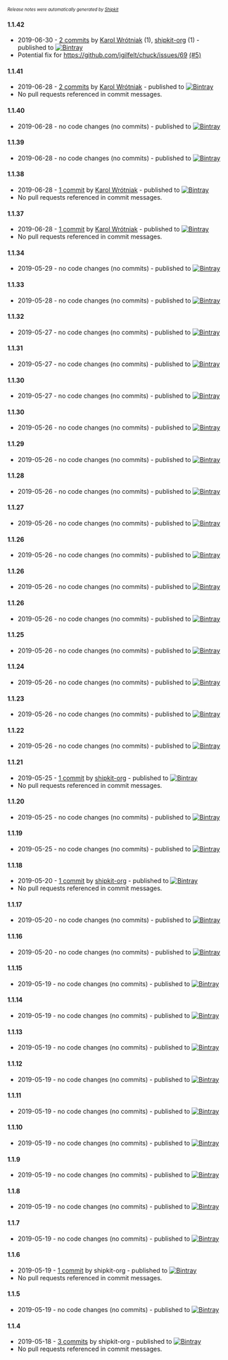 <sup><sup>*Release notes were automatically generated by [Shipkit](http://shipkit.org/)*</sup></sup>

#### 1.1.42
 - 2019-06-30 - [2 commits](https://github.com/DroidsOnRoids/chuck/compare/v1.1.41...v1.1.42) by [Karol Wrótniak](https://github.com/koral--) (1), [shipkit-org](https://github.com/shipkit-org) (1) - published to [![Bintray](https://img.shields.io/badge/Bintray-1.1.42-green.svg)](https://bintray.com/droidsonroids/maven/chuck/1.1.42)
 - Potential fix for https://github.com/jgilfelt/chuck/issues/69 [(#5)](https://github.com/DroidsOnRoids/chuck/pull/5)

#### 1.1.41
 - 2019-06-28 - [2 commits](https://github.com/DroidsOnRoids/chuck/compare/v1.1.40...v1.1.41) by [Karol Wrótniak](https://github.com/koral--) - published to [![Bintray](https://img.shields.io/badge/Bintray-1.1.41-green.svg)](https://bintray.com/droidsonroids/maven/chuck/1.1.41)
 - No pull requests referenced in commit messages.

#### 1.1.40
 - 2019-06-28 - no code changes (no commits) - published to [![Bintray](https://img.shields.io/badge/Bintray-1.1.40-green.svg)](https://bintray.com/droidsonroids/maven/chuck/1.1.40)

#### 1.1.39
 - 2019-06-28 - no code changes (no commits) - published to [![Bintray](https://img.shields.io/badge/Bintray-1.1.39-green.svg)](https://bintray.com/droidsonroids/maven/chuck/1.1.39)

#### 1.1.38
 - 2019-06-28 - [1 commit](https://github.com/DroidsOnRoids/chuck/compare/v1.1.37...v1.1.38) by [Karol Wrótniak](https://github.com/koral--) - published to [![Bintray](https://img.shields.io/badge/Bintray-1.1.38-green.svg)](https://bintray.com/droidsonroids/maven/chuck/1.1.38)
 - No pull requests referenced in commit messages.

#### 1.1.37
 - 2019-06-28 - [1 commit](https://github.com/DroidsOnRoids/chuck/compare/v1.1.36...v1.1.37) by [Karol Wrótniak](https://github.com/koral--) - published to [![Bintray](https://img.shields.io/badge/Bintray-1.1.37-green.svg)](https://bintray.com/koral/maven/chuck/1.1.37)
 - No pull requests referenced in commit messages.

#### 1.1.34
 - 2019-05-29 - no code changes (no commits) - published to [![Bintray](https://img.shields.io/badge/Bintray-1.1.34-green.svg)](https://bintray.com/droidsonroids/maven/chuck/1.1.34)

#### 1.1.33
 - 2019-05-28 - no code changes (no commits) - published to [![Bintray](https://img.shields.io/badge/Bintray-1.1.33-green.svg)](https://bintray.com/droidsonroids/maven/chuck/1.1.33)

#### 1.1.32
 - 2019-05-27 - no code changes (no commits) - published to [![Bintray](https://img.shields.io/badge/Bintray-1.1.32-green.svg)](https://bintray.com/droidsonroids/maven/chuck/1.1.32)

#### 1.1.31
 - 2019-05-27 - no code changes (no commits) - published to [![Bintray](https://img.shields.io/badge/Bintray-1.1.31-green.svg)](https://bintray.com/droidsonroids/maven/chuck/1.1.31)

#### 1.1.30
 - 2019-05-27 - no code changes (no commits) - published to [![Bintray](https://img.shields.io/badge/Bintray-1.1.30-green.svg)](https://bintray.com/droidsonroids/maven/chuck/1.1.30)

#### 1.1.30
 - 2019-05-26 - no code changes (no commits) - published to [![Bintray](https://img.shields.io/badge/Bintray-1.1.30-green.svg)](https://bintray.com/droidsonroids/maven/chuck/1.1.30)

#### 1.1.29
 - 2019-05-26 - no code changes (no commits) - published to [![Bintray](https://img.shields.io/badge/Bintray-1.1.29-green.svg)](https://bintray.com/droidsonroids/maven/chuck/1.1.29)

#### 1.1.28
 - 2019-05-26 - no code changes (no commits) - published to [![Bintray](https://img.shields.io/badge/Bintray-1.1.28-green.svg)](https://bintray.com/droidsonroids/maven/chuck/1.1.28)

#### 1.1.27
 - 2019-05-26 - no code changes (no commits) - published to [![Bintray](https://img.shields.io/badge/Bintray-1.1.27-green.svg)](https://bintray.com/droidsonroids/maven/chuck/1.1.27)

#### 1.1.26
 - 2019-05-26 - no code changes (no commits) - published to [![Bintray](https://img.shields.io/badge/Bintray-1.1.26-green.svg)](https://bintray.com/droidsonroids/maven/chuck/1.1.26)

#### 1.1.26
 - 2019-05-26 - no code changes (no commits) - published to [![Bintray](https://img.shields.io/badge/Bintray-1.1.26-green.svg)](https://bintray.com/droidsonroids/maven/chuck/1.1.26)

#### 1.1.26
 - 2019-05-26 - no code changes (no commits) - published to [![Bintray](https://img.shields.io/badge/Bintray-1.1.26-green.svg)](https://bintray.com/droidsonroids/maven/chuck/1.1.26)

#### 1.1.25
 - 2019-05-26 - no code changes (no commits) - published to [![Bintray](https://img.shields.io/badge/Bintray-1.1.25-green.svg)](https://bintray.com/droidsonroids/maven/chuck/1.1.25)

#### 1.1.24
 - 2019-05-26 - no code changes (no commits) - published to [![Bintray](https://img.shields.io/badge/Bintray-1.1.24-green.svg)](https://bintray.com/droidsonroids/maven/chuck/1.1.24)

#### 1.1.23
 - 2019-05-26 - no code changes (no commits) - published to [![Bintray](https://img.shields.io/badge/Bintray-1.1.23-green.svg)](https://bintray.com/droidsonroids/maven/chuck/1.1.23)

#### 1.1.22
 - 2019-05-26 - no code changes (no commits) - published to [![Bintray](https://img.shields.io/badge/Bintray-1.1.22-green.svg)](https://bintray.com/droidsonroids/maven/chuck/1.1.22)

#### 1.1.21
 - 2019-05-25 - [1 commit](https://github.com/DroidsOnRoids/chuck/compare/v1.1.20...v1.1.21) by [shipkit-org](https://github.com/shipkit-org) - published to [![Bintray](https://img.shields.io/badge/Bintray-1.1.21-green.svg)](https://bintray.com/koral/maven/chuck/1.1.21)
 - No pull requests referenced in commit messages.

#### 1.1.20
 - 2019-05-25 - no code changes (no commits) - published to [![Bintray](https://img.shields.io/badge/Bintray-1.1.20-green.svg)](https://bintray.com/koral/maven/chuck/1.1.20)

#### 1.1.19
 - 2019-05-25 - no code changes (no commits) - published to [![Bintray](https://img.shields.io/badge/Bintray-1.1.19-green.svg)](https://bintray.com/koral/maven/chuck/1.1.19)

#### 1.1.18
 - 2019-05-20 - [1 commit](https://github.com/DroidsOnRoids/chuck/compare/v1.1.17...v1.1.18) by [shipkit-org](https://github.com/shipkit-org) - published to [![Bintray](https://img.shields.io/badge/Bintray-1.1.18-green.svg)](https://bintray.com/koral/maven/chuck/1.1.18)
 - No pull requests referenced in commit messages.

#### 1.1.17
 - 2019-05-20 - no code changes (no commits) - published to [![Bintray](https://img.shields.io/badge/Bintray-1.1.17-green.svg)](https://bintray.com/koral/maven/chuck/1.1.17)

#### 1.1.16
 - 2019-05-20 - no code changes (no commits) - published to [![Bintray](https://img.shields.io/badge/Bintray-1.1.16-green.svg)](https://bintray.com/koral/maven/chuck/1.1.16)

#### 1.1.15
 - 2019-05-19 - no code changes (no commits) - published to [![Bintray](https://img.shields.io/badge/Bintray-1.1.15-green.svg)](https://bintray.com/koral/maven/chuck/1.1.15)

#### 1.1.14
 - 2019-05-19 - no code changes (no commits) - published to [![Bintray](https://img.shields.io/badge/Bintray-1.1.14-green.svg)](https://bintray.com/koral/maven/chuck/1.1.14)

#### 1.1.13
 - 2019-05-19 - no code changes (no commits) - published to [![Bintray](https://img.shields.io/badge/Bintray-1.1.13-green.svg)](https://bintray.com/koral/maven/chuck1.1.13)

#### 1.1.12
 - 2019-05-19 - no code changes (no commits) - published to [![Bintray](https://img.shields.io/badge/Bintray-1.1.12-green.svg)](https://bintray.com/koral/maven/chuck1.1.12)

#### 1.1.11
 - 2019-05-19 - no code changes (no commits) - published to [![Bintray](https://img.shields.io/badge/Bintray-1.1.11-green.svg)](https://bintray.com/koral/maven/chuck1.1.11)

#### 1.1.10
 - 2019-05-19 - no code changes (no commits) - published to [![Bintray](https://img.shields.io/badge/Bintray-1.1.10-green.svg)](https://bintray.com/koral/maven/chuck1.1.10)

#### 1.1.9
 - 2019-05-19 - no code changes (no commits) - published to [![Bintray](https://img.shields.io/badge/Bintray-1.1.9-green.svg)](https://bintray.com/koral/maven/chuck/1.1.9)

#### 1.1.8
 - 2019-05-19 - no code changes (no commits) - published to [![Bintray](https://img.shields.io/badge/Bintray-1.1.8-green.svg)](https://bintray.com/koral/maven/chuck/1.1.8)

#### 1.1.7
 - 2019-05-19 - no code changes (no commits) - published to [![Bintray](https://img.shields.io/badge/Bintray-1.1.7-green.svg)](https://bintray.com/koral/maven/chuck/1.1.7)

#### 1.1.6
 - 2019-05-19 - [1 commit](https://github.com/DroidsOnRoids/chuck/compare/v1.1.5...v1.1.6) by shipkit-org - published to [![Bintray](https://img.shields.io/badge/Bintray-1.1.6-green.svg)](https://bintray.com/koral/maven/chuck1.1.6)
 - No pull requests referenced in commit messages.

#### 1.1.5
 - 2019-05-19 - no code changes (no commits) - published to [![Bintray](https://img.shields.io/badge/Bintray-1.1.5-green.svg)](https://github.com/DroidsOnRoids/chuck1.1.5)

#### 1.1.4
 - 2019-05-18 - [3 commits](https://github.com/DroidsOnRoids/chuck/compare/v1.1.3...v1.1.4) by shipkit-org - published to [![Bintray](https://img.shields.io/badge/Bintray-1.1.4-green.svg)](https://github.com/DroidsOnRoids/chuck1.1.4)
 - No pull requests referenced in commit messages.

